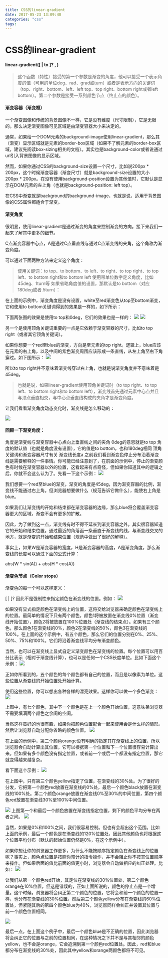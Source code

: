 ```yaml
---
title: CSS的linear-gradient
date: 2017-05-23 13:09:48
categories: "css" 
tags:
---
```

# CSS的linear-gradient
#### linear-gradient([<angle> | to <side-or-corner>]? , <color-stop-list>)
> 这个函数（特性）接受的第一个参数是渐变的角度，他可以接受一个表示角度的值（可用的单位deg、rad、grad或turn）或者是表示方向的关键词（top、right、bottom、left、left top、top right、bottom right或者left bottom）。第二个参数是接受一系列颜色节点（终止点的颜色）。

#### 渐变容器（渐变框）
一个渐变图像和传统的背景图像不一样，它是没有维度（尺寸限制），它是无限的。那么决定渐变图像可见区域是由渐变容器大小来决定的。

通常，如果给一个DOM元素的background-image使用linear-gradient，那么其（渐变）显示区域就是元素的border-box区域（如果不了解元素的border-box区域，建议先阅读box-sizing相关的文档）。其实也是background-color或者说通过url引入背景图像的显示区域。

然而，如果你通过CSS的background-size设置一个尺寸，比如说200px * 200px，这个时候渐变容器（渐变尺寸）就是background-size设置的大小200px * 200px。在没有使用background-position设置为其他值时，它默认是显示在DOM元素的左上角（也就是background-position: left top）。

在CSS中渐变就是background的background-image，也就是说，适用于背景图像的CSS属性都适合于渐变。



#### 渐变角度
很明显，使用linear-gradient是通过渐变的角度来控制渐变的方向。接下来我们一起来了解其中更多的细节。



C点渐变容器中心点，A是通过C点垂直线与通过C点渐变线的夹角，这个角称为渐变角度。

可以通过下面两种方法来定义这个角度：

> 使用关键词：to top、to bottom、to left、to right、to top right、to top left、to bottom right和to bottom left
使用带单位数字定义角度，比如45deg、1turn等
如果省略角度值的设置，那默认是to bottom（对应180deg或者.5turn）：



在上面的示例中，渐变角度是没有设置，white至red渐变色从top至bottom渐变，它和使用to bottom关键词得到的效果是一样的，如下所示：



下面两张图的效果是使用to top和0deg，它们的效果也是一样的：
![](https://www.w3cplus.com/sites/default/files/blogs/2017/1703/gradient-4.png)
![](https://www.w3cplus.com/sites/default/files/blogs/2017/1703/gradient-5.png)




另一个是使用顶角关键词重要的一点是它依赖于渐变容器的尺寸，比如to top right（或者其它顶角关键词）。

如果你想要一个red至blue的渐变，方向是至元素的top right。逻辑上，blue应该在元素的右上角，以及中间的紫色渐变周围应该形成一条直线，从左上角至右下角穿过。如下图所示：
![](https://www.w3cplus.com/sites/default/files/blogs/2017/1703/gradient-6.png)


所以to top right并不意味着渐变线穿过右上角，也就是说渐变角度并不意味着是45deg。

> 也就是说，如果linear-gradient使用顶角关键词时（to top right、to top left、to bottom right和to bottom left），渐变线首先通过元素中心点并且与顶点垂直相交，与中心点垂直线构成的夹角才是渐变角度。

让我们看看渐变角度动态变化时，渐变线是怎么移动的：

![](https://www.w3cplus.com/sites/default/files/blogs/2017/1703/gradient-7.gif)



#### 回顾一下渐变角度：

角度是渐变线与渐变容器中心点向上垂直线之间的夹角
0deg的意思就是to top
角度的默认值（也就是角度没有设置），它的值是to bottom，也和180deg相同
顶角关键词和渐变容器尺寸有关
渐变线长度a
之前我们看到渐变色停止分布沿着渐变线是需要解释的一件事情。你可能已经注意到了，在前面的示例中，停止的渐变颜色有时候在渐变容器以外的位置，这看起来有点奇怪，但如果你知道其中的逻辑之后，你就不会这么认为了。先看一下这个示例：
![](https://www.w3cplus.com/sites/default/files/blogs/2017/1703/gradient-8.png)




我们想要一个red至blue的渐变，渐变的角度是45deg，因为渐变容器的比例，渐变线不能通过右上角。但浏览器想要做什么（规范告诉它做什么），能使右上角是blue。

如果我们让渐变线的开始和结束都在渐变容器的边缘，那么blue将会覆盖渐变容器更大的区域，渐变不会有更多的扩散。

因此，为了做到这一点，渐变线有时不得不延长到渐变容器之外。其实很容器知道它的开始和结束位置。通过最近的角落画一条垂直于渐变线的线，与渐变线交叉的地方，就是渐变的开始和结束位置（规范中做出了很好的解释）。

事实上，如果W是渐变容器的宽度，H是渐变容器的高度，A是渐变角度，那么渐变线的长度可以通过下面的公式计算：

abs(W * sin(A)) + abs(H * cos(A))
#### 渐变色节点（Color stops）
渐变色的每一个可以这样定义：

<color> [<percentage> | <length>]?
因此不是强制性来指定颜色在渐变线的位置。例如：
![](https://www.w3cplus.com/sites/default/files/blogs/2017/1703/gradient-9.png)


如果没有显式指定颜色在渐变线上的位置，这将交给浏览器来确定颜色在渐变线上的位置。最简单的情况下只有两个颜色，颜色1将被放置在渐变线0%位置（渐变线开始位置），颜色2将被放置在100%位置处（渐变线的结束点）。如果有三个颜色，那么颜色1在渐变线的0%，颜色2在渐变线的50%，颜色3在渐变线的100%。在上面的这个示例中，有五个颜色，那么它们的位置分别在0%、25%、50%、75%和100%。它们将沿着渐变线平均分布渐变颜色。

当然，也可以在渐变线上显式自定义渐变颜色在渐变线的位置。每个位置可以用百分比表示（相对于渐变线计算），也可以是任何一个CSS长度单位。比如下面这个示例：
![](https://www.w3cplus.com/sites/default/files/blogs/2017/1703/gradient-10.png)



正如你所看到的，五个颜色的每个颜色都有自己的位置，而且是以像素为单位。这些位置从渐变线的开始位置处开始计算。

使用这些位置，你可以想出各种各样的漂亮效果。这样你可以做一个多色渐变：
![](https://www.w3cplus.com/sites/default/files/blogs/2017/1703/gradient-11.png)


上图中，有七个颜色，其中下一个颜色是在上一个颜色开始位置，这意味弟浏览器不需要填满两个颜色之余间的空间。

当然这样蛮好的也很有趣，如果你把颜色位置配合一起来使用会是什么样的情形。然后让浏览器自动分配你省略的颜色位置。
![](https://www.w3cplus.com/sites/default/files/blogs/2017/1703/gradient-12.png)


在上面的示例中，第二个颜色orange没有明确的指定其在渐变线上的位置，所以浏览器会自动计算出其位置。它可以根据第一个位置和下一个位置很容易计算出来。但如果有多个颜色没有指定位置，或者前一个或后一个都没有指定位置，那它就变得越来越复杂。

看下面这个示例：
![](https://www.w3cplus.com/sites/default/files/blogs/2017/1703/gradient-13.png)


在上图中，只有第三个颜色yellow指定了位置，在渐变线的30%处。为了很好的分发，它把第一个颜色red放置在渐变线的0%处，最后一个颜色black放置在渐变线的100%处。第二个颜色orange放置在渐变线0%至30%的中间位置，第四个颜色red放置在渐变线30%至100%中间位置。


![](https://www.w3cplus.com/sites/default/files/blogs/2017/1703/gradient-14.png)
上图第一个和最后一个颜色放置在渐变线指定位置，剩下的颜色平均分布在两者之间。
![](https://www.w3cplus.com/sites/default/files/blogs/2017/1703/gradient-15.png)


当然，如果是0%和100%之间，我们很容易控制。但也有会超出这个范围。比如上面的示例，最后一个颜色是在渐变线的120%位置处，因此其他颜色也将根据这个位置平均分布（默认的起始位置仍然是0%，在这个示例中）。

如果你想让你的浏览器工作更多，为什么不能按顺序指定颜色在渐变线上的位置呢？事实上，颜色点位置是按照你预计的指令操作，并不会阻止你不按其位置顺序来操作。但如果后面的值比前面的值更小时，浏览器会自动做相应的纠正处理。比如：
![](https://www.w3cplus.com/sites/default/files/blogs/2017/1703/gradient-16.png)


让我们从第一个颜色red开始，其定位在渐变线的30%位置处，第二个颜色orange在10%位置，但这是错误的，正如上面所说的，颜色的停止点是一个增量。这个时候，浏览器将会纠正第二个颜色的位置，它将会和前一个颜色的位置一样，也分布在渐变线的30%位置。然后第三个颜色yellow分布在渐变线的60%位置处，但紧随其后的第四个颜色blue为40%，浏览器同样会纠正并设置其位置与前一个颜色位置相同。

![](https://www.w3cplus.com/sites/default/files/blogs/2017/1703/gradient-17.png)

最后一点，在上面这个例子中，最后一个颜色blue是不正确的位置，因此浏览器将会纠正它的位置与之前的位置相同，在这种情况之下并不是与其相邻的颜色yellow，也不会是orange，它会追溯到第一个颜色red位置处。因此，red和blue都分布在渐变线的30%处，因此其中yellow和orange两颜色都将不可见。

